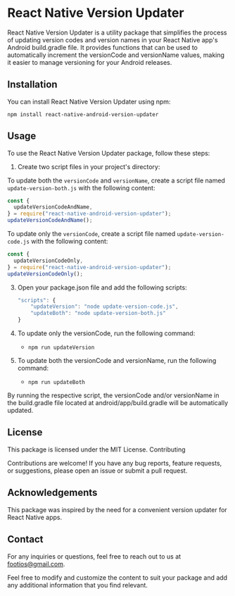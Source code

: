 # React Native Version Updater

React Native Version Updater is a utility package that simplifies the process of updating version codes and version names in your React Native app's Android build.gradle file. It provides functions that can be used to automatically increment the versionCode and versionName values, making it easier to manage versioning for your Android releases.

## Installation

You can install React Native Version Updater using npm:

```shell
npm install react-native-android-version-updater
```

## Usage

To use the React Native Version Updater package, follow these steps:

1. Create two script files in your project's directory:

To update both the `versionCode` and `versionName`, create a script file named `update-version-both.js` with the following content:

```js
const {
  updateVersionCodeAndName,
} = require("react-native-android-version-updater");
updateVersionCodeAndName();
```

To update only the `versionCode`, create a script file named `update-version-code.js` with the following content:

```js
const {
  updateVersionCodeOnly,
} = require("react-native-android-version-updater");
updateVersionCodeOnly();
```

3. Open your package.json file and add the following scripts:

   ```js
   "scripts": {
       "updateVersion": "node update-version-code.js",
       "updateBoth": "node update-version-both.js"
   }
   ```

4. To update only the versionCode, run the following command:

   - `npm run updateVersion`

5. To update both the versionCode and versionName, run the following command:

   - `npm run updateBoth`

By running the respective script, the versionCode and/or versionName in the build.gradle file located at android/app/build.gradle will be automatically updated.

## License

This package is licensed under the MIT License.
Contributing

Contributions are welcome! If you have any bug reports, feature requests, or suggestions, please open an issue or submit a pull request.

## Acknowledgements

This package was inspired by the need for a convenient version updater for React Native apps.

## Contact

For any inquiries or questions, feel free to reach out to us at footios@gmail.com.

Feel free to modify and customize the content to suit your package and add any additional information that you find relevant.
